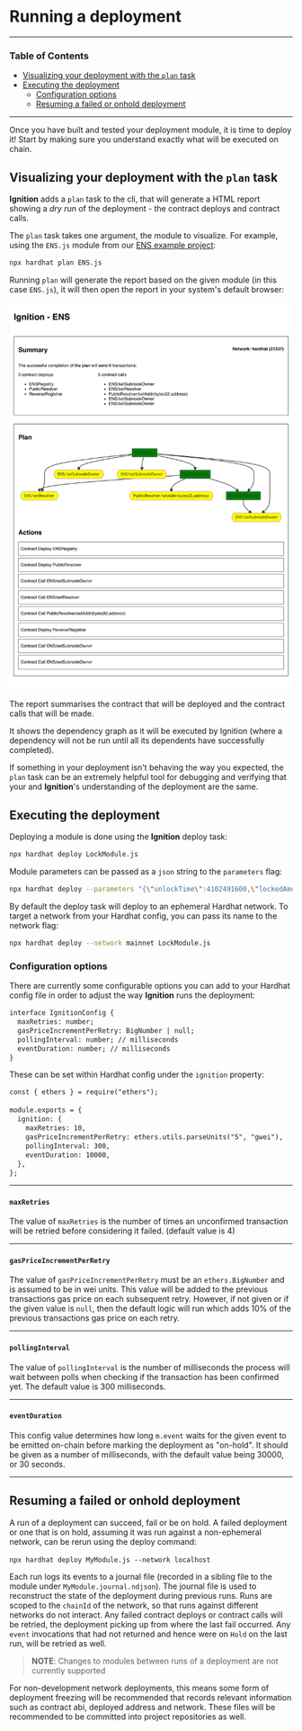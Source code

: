 # Running a deployment

---

### Table of Contents

- [Visualizing your deployment with the `plan` task](./running-a-deployment.md#visualizing-your-deployment-with-the-plan-task)
- [Executing the deployment](./running-a-deployment.md#executing-the-deployment)
  - [Configuration options](./running-a-deployment.md#configuration-options)
  - [Resuming a failed or onhold deployment](./running-a-deployment.md#visualizing-your-deployment-with-the-plan-task)

---

Once you have built and tested your deployment module, it is time to deploy it! Start by making sure you understand exactly what will be executed on chain.

## Visualizing your deployment with the `plan` task

**Ignition** adds a `plan` task to the cli, that will generate a HTML report showing a _dry run_ of the deployment - the contract deploys and contract calls.

The `plan` task takes one argument, the module to visualize. For example, using the `ENS.js` module from our [ENS example project](../examples/ens/README.md):

```bash
npx hardhat plan ENS.js
```

Running `plan` will generate the report based on the given module (in this case `ENS.js`), it will then open the report in your system's default browser:

![Main plan output](images/plan-1.png)

The report summarises the contract that will be deployed and the contract calls that will be made.

It shows the dependency graph as it will be executed by Ignition (where a dependency will not be run until all its dependents have successfully completed).

If something in your deployment isn't behaving the way you expected, the `plan` task can be an extremely helpful tool for debugging and verifying that your and **Ignition**'s understanding of the deployment are the same.

## Executing the deployment

Deploying a module is done using the **Ignition** deploy task:

```sh
npx hardhat deploy LockModule.js
```

Module parameters can be passed as a `json` string to the `parameters` flag:

```sh
npx hardhat deploy --parameters "{\"unlockTime\":4102491600,\"lockedAmount\":2000000000}" LockModule.js
```

By default the deploy task will deploy to an ephemeral Hardhat network. To target a network from your Hardhat config, you can pass its name to the network flag:

```sh
npx hardhat deploy --network mainnet LockModule.js
```

### Configuration options

There are currently some configurable options you can add to your Hardhat config file in order to adjust the way **Ignition** runs the deployment:

```tsx
interface IgnitionConfig {
  maxRetries: number;
  gasPriceIncrementPerRetry: BigNumber | null;
  pollingInterval: number; // milliseconds
  eventDuration: number; // milliseconds
}
```

These can be set within Hardhat config under the `ignition` property:

```tsx
const { ethers } = require("ethers");

module.exports = {
  ignition: {
    maxRetries: 10,
    gasPriceIncrementPerRetry: ethers.utils.parseUnits("5", "gwei"),
    pollingInterval: 300,
    eventDuration: 10000,
  },
};
```

---

#### `maxRetries`

The value of `maxRetries` is the number of times an unconfirmed transaction will be retried before considering it failed. (default value is 4)

---

#### `gasPriceIncrementPerRetry`

The value of `gasPriceIncrementPerRetry` must be an `ethers.BigNumber` and is assumed to be in wei units. This value will be added to the previous transactions gas price on each subsequent retry. However, if not given or if the given value is `null`, then the default logic will run which adds 10% of the previous transactions gas price on each retry.

---

#### `pollingInterval`

The value of `pollingInterval` is the number of milliseconds the process will wait between polls when checking if the transaction has been confirmed yet. The default value is 300 milliseconds.

---

#### `eventDuration`

This config value determines how long `m.event` waits for the given event to be emitted on-chain before marking the deployment as "on-hold". It should be given as a number of milliseconds, with the default value being 30000, or 30 seconds.

---

## Resuming a failed or onhold deployment

A run of a deployment can succeed, fail or be on hold. A failed deployment or one that is on hold, assuming it was run against a non-ephemeral network, can be rerun using the deploy command:

`npx hardhat deploy MyModule.js --network localhost`

Each run logs its events to a journal file (recorded in a sibling file to the module under `MyModule.journal.ndjson`). The journal file is used to reconstruct the state of the deployment during previous runs. Runs are scoped to the `chainId` of the network, so that runs against different networks do not interact. Any failed contract deploys or contract calls will be retried, the deployment picking up from where the last fail occurred. Any `event` invocations that had not returned and hence were on `Hold` on the last run, will be retried as well.

> **NOTE**: Changes to modules between runs of a deployment are not currently supported

For non-development network deployments, this means some form of deployment freezing will be recommended that records relevant information such as contract abi, deployed address and network. These files will be recommended to be committed into project repositories as well.
